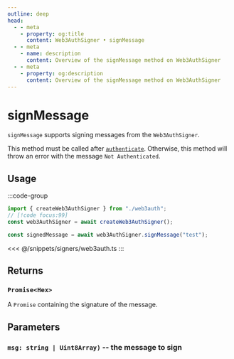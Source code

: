 ```yaml
---
outline: deep
head:
  - - meta
    - property: og:title
      content: Web3AuthSigner • signMessage
  - - meta
    - name: description
      content: Overview of the signMessage method on Web3AuthSigner
  - - meta
    - property: og:description
      content: Overview of the signMessage method on Web3AuthSigner
---
```


# signMessage

`signMessage` supports signing messages from the `Web3AuthSigner`.

This method must be called after [`authenticate`](/packages/aa-signers/web3auth/authenticate). Otherwise, this method will throw an error with the message `Not Authenticated`.

## Usage

:::code-group

```ts [example.ts]
import { createWeb3AuthSigner } from "./web3auth";
// [!code focus:99]
const web3AuthSigner = await createWeb3AuthSigner();

const signedMessage = await web3AuthSigner.signMessage("test");
```

<<< @/snippets/signers/web3auth.ts
:::

## Returns

### `Promise<Hex>`

A `Promise` containing the signature of the message.

## Parameters

### `msg: string | Uint8Array)` -- the message to sign
